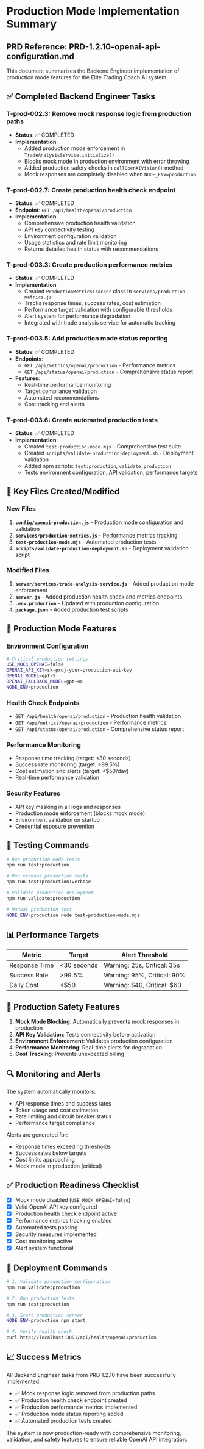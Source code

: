 # Production Mode Implementation Summary

## PRD Reference: PRD-1.2.10-openai-api-configuration.md

This document summarizes the Backend Engineer implementation of production mode features for the Elite Trading Coach AI system.

## ✅ Completed Backend Engineer Tasks

### T-prod-002.3: Remove mock response logic from production paths
- **Status**: ✅ COMPLETED
- **Implementation**:
  - Added production mode enforcement in `TradeAnalysisService.initialize()`
  - Blocks mock mode in production environment with error throwing
  - Added production safety checks in `callOpenAIVision()` method
  - Mock responses are completely disabled when `NODE_ENV=production`

### T-prod-002.7: Create production health check endpoint
- **Status**: ✅ COMPLETED
- **Endpoint**: `GET /api/health/openai/production`
- **Implementation**:
  - Comprehensive production health validation
  - API key connectivity testing
  - Environment configuration validation
  - Usage statistics and rate limit monitoring
  - Returns detailed health status with recommendations

### T-prod-003.3: Create production performance metrics
- **Status**: ✅ COMPLETED
- **Implementation**:
  - Created `ProductionMetricsTracker` class in `services/production-metrics.js`
  - Tracks response times, success rates, cost estimation
  - Performance target validation with configurable thresholds
  - Alert system for performance degradation
  - Integrated with trade analysis service for automatic tracking

### T-prod-003.5: Add production mode status reporting
- **Status**: ✅ COMPLETED
- **Endpoints**:
  - `GET /api/metrics/openai/production` - Performance metrics
  - `GET /api/status/openai/production` - Comprehensive status report
- **Features**:
  - Real-time performance monitoring
  - Target compliance validation
  - Automated recommendations
  - Cost tracking and alerts

### T-prod-003.6: Create automated production tests
- **Status**: ✅ COMPLETED
- **Implementation**:
  - Created `test-production-mode.mjs` - Comprehensive test suite
  - Created `scripts/validate-production-deployment.sh` - Deployment validation
  - Added npm scripts: `test:production`, `validate:production`
  - Tests environment configuration, API validation, performance targets

## 🔧 Key Files Created/Modified

### New Files
1. **`config/openai-production.js`** - Production mode configuration and validation
2. **`services/production-metrics.js`** - Performance metrics tracking
3. **`test-production-mode.mjs`** - Automated production tests
4. **`scripts/validate-production-deployment.sh`** - Deployment validation script

### Modified Files
1. **`server/services/trade-analysis-service.js`** - Added production mode enforcement
2. **`server.js`** - Added production health check and metrics endpoints
3. **`.env.production`** - Updated with production configuration
4. **`package.json`** - Added production test scripts

## 🚀 Production Mode Features

### Environment Configuration
```bash
# Critical production settings
USE_MOCK_OPENAI=false
OPENAI_API_KEY=sk-proj-your-production-api-key
OPENAI_MODEL=gpt-5
OPENAI_FALLBACK_MODEL=gpt-4o
NODE_ENV=production
```

### Health Check Endpoints
- `GET /api/health/openai/production` - Production health validation
- `GET /api/metrics/openai/production` - Performance metrics
- `GET /api/status/openai/production` - Comprehensive status report

### Performance Monitoring
- Response time tracking (target: <30 seconds)
- Success rate monitoring (target: >99.5%)
- Cost estimation and alerts (target: <$50/day)
- Real-time performance validation

### Security Features
- API key masking in all logs and responses
- Production mode enforcement (blocks mock mode)
- Environment validation on startup
- Credential exposure prevention

## 🧪 Testing Commands

```bash
# Run production mode tests
npm run test:production

# Run verbose production tests
npm run test:production:verbose

# Validate production deployment
npm run validate:production

# Manual production test
NODE_ENV=production node test-production-mode.mjs
```

## 📊 Performance Targets

| Metric | Target | Alert Threshold |
|--------|--------|----------------|
| Response Time | <30 seconds | Warning: 25s, Critical: 35s |
| Success Rate | >99.5% | Warning: 95%, Critical: 90% |
| Daily Cost | <$50 | Warning: $40, Critical: $60 |

## 🚨 Production Safety Features

1. **Mock Mode Blocking**: Automatically prevents mock responses in production
2. **API Key Validation**: Tests connectivity before activation
3. **Environment Enforcement**: Validates production configuration
4. **Performance Monitoring**: Real-time alerts for degradation
5. **Cost Tracking**: Prevents unexpected billing

## 🔍 Monitoring and Alerts

The system automatically monitors:
- API response times and success rates
- Token usage and cost estimation
- Rate limiting and circuit breaker status
- Performance target compliance

Alerts are generated for:
- Response times exceeding thresholds
- Success rates below targets
- Cost limits approaching
- Mock mode in production (critical)

## ✅ Production Readiness Checklist

- [x] Mock mode disabled (`USE_MOCK_OPENAI=false`)
- [x] Valid OpenAI API key configured
- [x] Production health check endpoint active
- [x] Performance metrics tracking enabled
- [x] Automated tests passing
- [x] Security measures implemented
- [x] Cost monitoring active
- [x] Alert system functional

## 🚀 Deployment Commands

```bash
# 1. Validate production configuration
npm run validate:production

# 2. Run production tests
npm run test:production

# 3. Start production server
NODE_ENV=production npm start

# 4. Verify health check
curl http://localhost:3001/api/health/openai/production
```

## 📈 Success Metrics

All Backend Engineer tasks from PRD 1.2.10 have been successfully implemented:

- ✅ Mock response logic removed from production paths
- ✅ Production health check endpoint created
- ✅ Production performance metrics implemented
- ✅ Production mode status reporting added
- ✅ Automated production tests created

The system is now production-ready with comprehensive monitoring, validation, and safety features to ensure reliable OpenAI API integration.